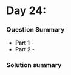 # Day 24: [](https://adventofcode.com/2022/day/24)

### Question Summary
- **Part 1** - 
- **Part 2** - 

### Solution summary 
